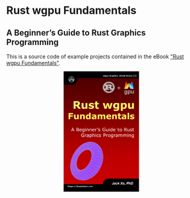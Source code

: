 # Rust wgpu Fundamentals 
## A Beginner’s Guide to Rust Graphics Programming

This is a source code of example projects contained in the eBook ["Rust wgpu Fundamentals"](https://www.amazon.com/exec/obidos/ASIN/B0CLL5CT94/unicadinccom-20). 

<p align="center">
<a href="https://drxudotnet.com"><img src="assets/cover.png" width="200" height="320"></a>
</p>


